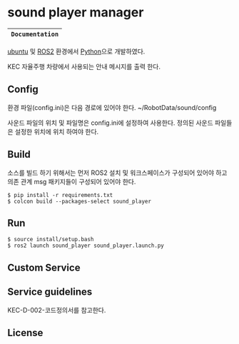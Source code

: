 
# sound player manager


**`Documentation`** |
------------------- |


[ubuntu](https://ubuntu.com/) 및 [ROS2](https://docs.ros.org) 환경에서 [Python](https://www.python.org/)으로 개발하였다.

KEC 자율주행 차량에서 사용되는 안내 메시지를 출력 한다.


## Config
환경 파일(config.ini)은 다음 경로에 있어야 한다.
~/RobotData/sound/config

사운드 파일의 위치 및 파일명은 config.ini에 설정하여 사용한다.
정의된 사운드 파일들은 설정한 위치에 위치 하여야 한다.

## Build

소스를 빌드 하기 위해서는 먼저 ROS2 설치 및 워크스페이스가 구성되어 있어야 하고 의존 관계 msg 패키지들이 구성되어 있어야 한다.

```shell
$ pip install -r requirements.txt
$ colcon build --packages-select sound_player
```

## Run

```shell
$ source install/setup.bash
$ ros2 launch sound_player sound_player.launch.py
```

## Custom Service 


## Service guidelines
KEC-D-002-코드정의서를 참고한다.



## License


